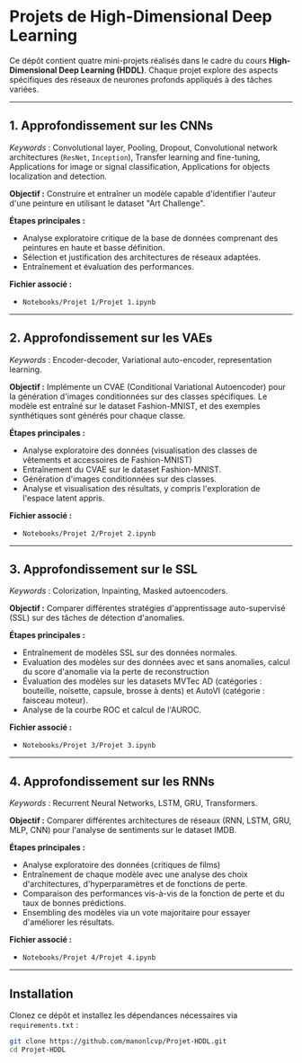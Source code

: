 # Projets de High-Dimensional Deep Learning

Ce dépôt contient quatre mini-projets réalisés dans le cadre du cours **High-Dimensional Deep Learning (HDDL)**. Chaque projet explore des aspects spécifiques des réseaux de neurones profonds appliqués à des tâches variées.

---

## 1. Approfondissement sur les CNNs
_Keywords_ : Convolutional layer, Pooling, Dropout, Convolutional network architectures ($\texttt{ResNet}$, $\texttt{Inception}$), Transfer learning and fine-tuning, Applications for image or signal classification, Applications for objects localization and detection.

**Objectif :** Construire et entraîner un modèle capable d'identifier l'auteur d'une peinture en utilisant le dataset "Art Challenge".  

**Étapes principales :**
- Analyse exploratoire critique de la base de données comprenant des peintures en haute et basse définition.
- Sélection et justification des architectures de réseaux adaptées.
- Entraînement et évaluation des performances.  

**Fichier associé :**
- `Notebooks/Projet 1/Projet 1.ipynb`

---

## 2. Approfondissement sur les VAEs
_Keywords_ : Encoder-decoder, Variational auto-encoder, representation learning.

**Objectif :** Implémente un CVAE (Conditional Variational Autoencoder) pour la génération d'images conditionnées sur des classes spécifiques. Le modèle est entraîné sur le dataset Fashion-MNIST, et des exemples synthétiques sont générés pour chaque classe.

**Étapes principales :**
- Analyse exploratoire des données (visualisation des classes de vêtements et accessoires de Fashion-MNIST)
- Entraînement du CVAE sur le dataset Fashion-MNIST.
- Génération d'images conditionnées sur des classes.
- Analyse et visualisation des résultats, y compris l'exploration de l'espace latent appris.

**Fichier associé :**
- `Notebooks/Projet 2/Projet 2.ipynb`

---

## 3. Approfondissement sur le SSL
_Keywords_ : Colorization, Inpainting, Masked autoencoders.

**Objectif :** Comparer différentes stratégies d'apprentissage auto-supervisé (SSL) sur des tâches de détection d'anomalies.  

**Étapes principales :**
- Entraînement de modèles SSL sur des données normales.
- Evaluation des modèles sur des données avec et sans anomalies, calcul du score d'anomalie via la perte de reconstruction
- Évaluation des modèles sur les datasets MVTec AD (catégories : bouteille, noisette, capsule, brosse à dents) et AutoVI (catégorie : faisceau moteur).
- Analyse de la courbe ROC et calcul de l'AUROC.  

**Fichier associé :**
- `Notebooks/Projet 3/Projet 3.ipynb`

---

## 4. Approfondissement sur les RNNs
_Keywords_ : Recurrent Neural Networks, LSTM, GRU, Transformers.

**Objectif :** Comparer différentes architectures de réseaux (RNN, LSTM, GRU, MLP, CNN) pour l'analyse de sentiments sur le dataset IMDB.  

**Étapes principales :**
- Analyse exploratoire des données (critiques de films)
- Entraînement de chaque modèle avec une analyse des choix d'architectures, d'hyperparamètres et de fonctions de perte.
- Comparaison des performances vis-à-vis de la fonction de perte et du taux de bonnes prédictions.
- Ensembling des modèles via un vote majoritaire pour essayer d'améliorer les résultats. 

**Fichier associé :**
- `Notebooks/Projet 4/Projet 4.ipynb`

---

## Installation
Clonez ce dépôt et installez les dépendances nécessaires via `requirements.txt` :  
```bash
git clone https://github.com/manonlcvp/Projet-HDDL.git
cd Projet-HDDL


